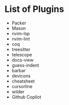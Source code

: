 # List of Plugins
- Packer
- Mason
- nvim-lsp
- nvim-lint
- coq
- treesitter
- telescope
- docs-view
- guess-indent
- barbar
- devicons
- cheatsheet
- cursorline
- wilder
- Github Copilot
